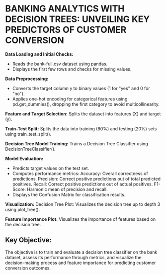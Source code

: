 # **BANKING ANALYTICS WITH DECISION TREES: UNVEILING KEY PREDICTORS OF CUSTOMER CONVERSION** #

**Data Loading and Initial Checks:**
- Reads the bank-full.csv dataset using pandas.
- Displays the first few rows and checks for missing values.

**Data Preprocessing:**
- Converts the target column y to binary values (1 for "yes" and 0 for "no").
- Applies one-hot encoding for categorical features using pd.get_dummies(), dropping the first category to avoid multicollinearity.

**Feature and Target Selection:**
Splits the dataset into features (X) and target (y).

**Train-Test Split:**
Splits the data into training (80%) and testing (20%) sets using train_test_split().

**Decision Tree Model Training:**
Trains a Decision Tree Classifier using DecisionTreeClassifier().

**Model Evaluation:**
- Predicts target values on the test set.
- Computes performance metrics:
     Accuracy: Overall correctness of predictions.
     Precision: Correct positive predictions out of total predicted positives.
     Recall: Correct positive predictions out of actual positives.
     F1-Score: Harmonic mean of precision and recall.
- Displays the Confusion Matrix for classification results.

**Visualization:**
Decision Tree Plot: Visualizes the decision tree up to depth 3 using plot_tree().

**Feature Importance Plot:** 
Visualizes the importance of features based on the decision tree.

## **Key Objective:** ##
The objective is to train and evaluate a decision tree classifier on the bank dataset, assess its performance through metrics, and visualize the decision-making process and feature importance for predicting customer conversion outcomes.







